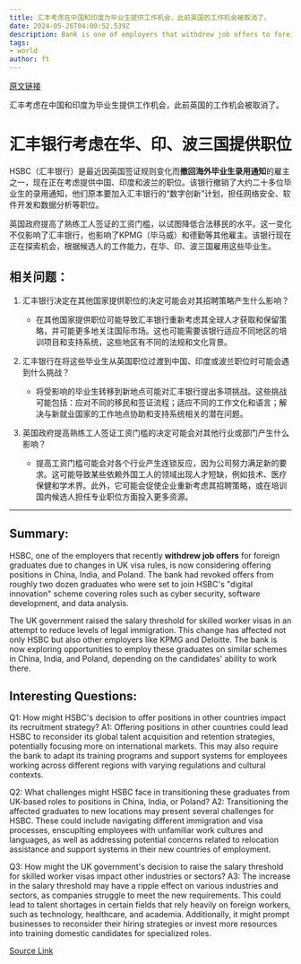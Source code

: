 ```yaml
---
title: 汇丰考虑在中国和印度为毕业生提供工作机会，此前英国的工作机会被取消了。
date: 2024-05-26T04:00:52.539Z
description: Bank is one of employers that withdrew job offers to foreign graduates after Britain tightened visa rules
tags: 
- world
author: ft
---
```


[原文链接](https://ft.com/content/69278fcf-6187-48ad-a056-360204619da6)

汇丰考虑在中国和印度为毕业生提供工作机会，此前英国的工作机会被取消了。

# 汇丰银行考虑在华、印、波三国提供职位

HSBC（汇丰银行）是最近因英国签证规则变化而**撤回海外毕业生录用通知**的雇主之一，现在正在考虑提供中国、印度和波兰的职位。该银行撤销了大约二十多位毕业生的录用通知，他们原本要加入汇丰银行的“数字创新”计划，担任网络安全、软件开发和数据分析等职位。

英国政府提高了熟练工人签证的工资门槛，以试图降低合法移民的水平。这一变化不仅影响了汇丰银行，也影响了KPMG（毕马威）和德勤等其他雇主。该银行现在正在探索机会，根据候选人的工作能力，在华、印、波三国雇用这些毕业生。

## 相关问题：

1. 汇丰银行决定在其他国家提供职位的决定可能会对其招聘策略产生什么影响？
   - 在其他国家提供职位可能导致汇丰银行重新考虑其全球人才获取和保留策略，并可能更多地关注国际市场。这也可能需要该银行适应不同地区的培训项目和支持系统，这些地区有不同的法规和文化背景。

2. 汇丰银行在将这些毕业生从英国职位过渡到中国、印度或波兰职位时可能会遇到什么挑战？
   - 将受影响的毕业生转移到新地点可能对汇丰银行提出多项挑战。这些挑战可能包括：应对不同的移民和签证流程；适应不同的工作文化和语言；解决与新就业国家的工作地点协助和支持系统相关的潜在问题。

3. 英国政府提高熟练工人签证工资门槛的决定可能会对其他行业或部门产生什么影响？
   - 提高工资门槛可能会对各个行业产生连锁反应，因为公司努力满足新的要求。这可能导致某些依赖外国工人的领域出现人才短缺，例如技术、医疗保健和学术界。此外，它可能会促使企业重新考虑其招聘策略，或在培训国内候选人担任专业职位方面投入更多资源。

---

## Summary:
HSBC, one of the employers that recently **withdrew job offers** for foreign graduates due to changes in UK visa rules, is now considering offering positions in China, India, and Poland. The bank had revoked offers from roughly two dozen graduates who were set to join HSBC's "digital innovation" scheme covering roles such as cyber security, software development, and data analysis.

The UK government raised the salary threshold for skilled worker visas in an attempt to reduce levels of legal immigration. This change has affected not only HSBC but also other employers like KPMG and Deloitte. The bank is now exploring opportunities to employ these graduates on similar schemes in China, India, and Poland, depending on the candidates' ability to work there.

## Interesting Questions:
Q1: How might HSBC's decision to offer positions in other countries impact its recruitment strategy?
A1: Offering positions in other countries could lead HSBC to reconsider its global talent acquisition and retention strategies, potentially focusing more on international markets. This may also require the bank to adapt its training programs and support systems for employees working across different regions with varying regulations and cultural contexts.

Q2: What challenges might HSBC face in transitioning these graduates from UK-based roles to positions in China, India, or Poland?
A2: Transitioning the affected graduates to new locations may present several challenges for HSBC. These could include navigating different immigration and visa processes, enscuplting employees with unfamiliar work cultures and languages, as well as addressing potential concerns related to relocation assistance and support systems in their new countries of employment.

Q3: How might the UK government's decision to raise the salary threshold for skilled worker visas impact other industries or sectors?
A3: The increase in the salary threshold may have a ripple effect on various industries and sectors, as companies struggle to meet the new requirements. This could lead to talent shortages in certain fields that rely heavily on foreign workers, such as technology, healthcare, and academia. Additionally, it might prompt businesses to reconsider their hiring strategies or invest more resources into training domestic candidates for specialized roles.

[Source Link](https://ft.com/content/69278fcf-6187-48ad-a056-360204619da6)

